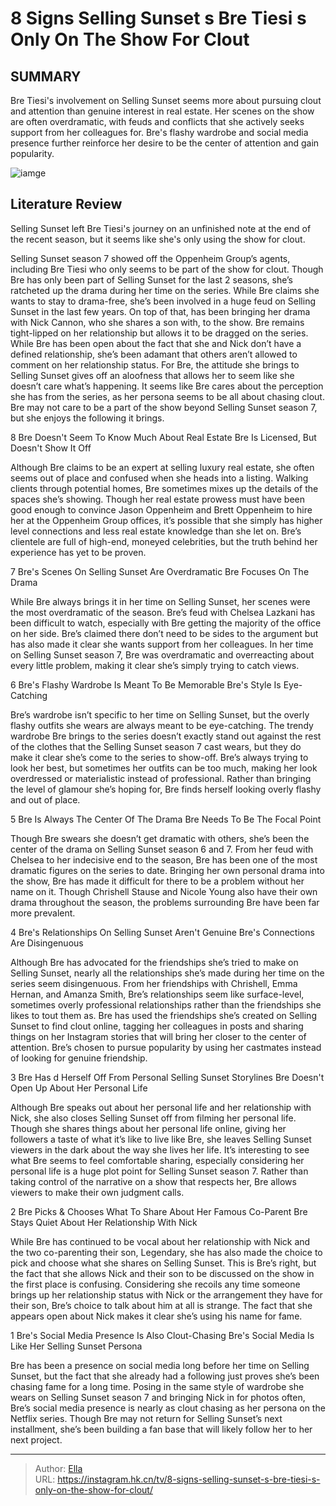 # 8 Signs Selling Sunset s Bre Tiesi s Only On The Show For Clout


## SUMMARY 


 Bre Tiesi&#39;s involvement on Selling Sunset seems more about pursuing clout and attention than genuine interest in real estate. 
 Her scenes on the show are often overdramatic, with feuds and conflicts that she actively seeks support from her colleagues for. 
 Bre&#39;s flashy wardrobe and social media presence further reinforce her desire to be the center of attention and gain popularity. 

![iamge](https://static1.srcdn.com/wordpress/wp-content/uploads/2023/11/8-reasons-selling-sunset-s-bre-tiesi-s-only-on-the-show-for-clout.jpg)

## Literature Review
Selling Sunset left Bre Tiesi&#39;s journey on an unfinished note at the end of the recent season, but it seems like she&#39;s only using the show for clout.




Selling Sunset season 7 showed off the Oppenheim Group’s agents, including Bre Tiesi who only seems to be part of the show for clout. Though Bre has only been part of Selling Sunset for the last 2 seasons, she’s ratcheted up the drama during her time on the series. While Bre claims she wants to stay to drama-free, she’s been involved in a huge feud on Selling Sunset in the last few years. On top of that, has been bringing her drama with Nick Cannon, who she shares a son with, to the show. Bre remains tight-lipped on her relationship but allows it to be dragged on the series.
While Bre has been open about the fact that she and Nick don’t have a defined relationship, she’s been adamant that others aren’t allowed to comment on her relationship status. For Bre, the attitude she brings to Selling Sunset gives off an aloofness that allows her to seem like she doesn’t care what’s happening. It seems like Bre cares about the perception she has from the series, as her persona seems to be all about chasing clout. Bre may not care to be a part of the show beyond Selling Sunset season 7, but she enjoys the following it brings.









 








 8  Bre Doesn&#39;t Seem To Know Much About Real Estate 
Bre Is Licensed, But Doesn&#39;t Show It Off
        

Although Bre claims to be an expert at selling luxury real estate, she often seems out of place and confused when she heads into a listing. Walking clients through potential homes, Bre sometimes mixes up the details of the spaces she’s showing. Though her real estate prowess must have been good enough to convince Jason Oppenheim and Brett Oppenheim to hire her at the Oppenheim Group offices, it’s possible that she simply has higher level connections and less real estate knowledge than she let on. Bre’s clientele are full of high-end, moneyed celebrities, but the truth behind her experience has yet to be proven.





 7  Bre&#39;s Scenes On Selling Sunset Are Overdramatic 
Bre Focuses On The Drama
        

While Bre always brings it in her time on Selling Sunset, her scenes were the most overdramatic of the season. Bre’s feud with Chelsea Lazkani has been difficult to watch, especially with Bre getting the majority of the office on her side. Bre’s claimed there don’t need to be sides to the argument but has also made it clear she wants support from her colleagues. In her time on Selling Sunset season 7, Bre was overdramatic and overreacting about every little problem, making it clear she’s simply trying to catch views.





 6  Bre&#39;s Flashy Wardrobe Is Meant To Be Memorable 
Bre&#39;s Style Is Eye-Catching


Bre’s wardrobe isn’t specific to her time on Selling Sunset, but the overly flashy outfits she wears are always meant to be eye-catching. The trendy wardrobe Bre brings to the series doesn’t exactly stand out against the rest of the clothes that the Selling Sunset season 7 cast wears, but they do make it clear she’s come to the series to show-off. Bre’s always trying to look her best, but sometimes her outfits can be too much, making her look overdressed or materialistic instead of professional. Rather than bringing the level of glamour she’s hoping for, Bre finds herself looking overly flashy and out of place.





 5  Bre Is Always The Center Of The Drama 
Bre Needs To Be The Focal Point
        

Though Bre swears she doesn’t get dramatic with others, she’s been the center of the drama on Selling Sunset season 6 and 7. From her feud with Chelsea to her indecisive end to the season, Bre has been one of the most dramatic figures on the series to date. Bringing her own personal drama into the show, Bre has made it difficult for there to be a problem without her name on it. Though Chrishell Stause and Nicole Young also have their own drama throughout the season, the problems surrounding Bre have been far more prevalent.





 4  Bre&#39;s Relationships On Selling Sunset Aren&#39;t Genuine 
Bre&#39;s Connections Are Disingenuous
        

Although Bre has advocated for the friendships she’s tried to make on Selling Sunset, nearly all the relationships she’s made during her time on the series seem disingenuous. From her friendships with Chrishell, Emma Hernan, and Amanza Smith, Bre’s relationships seem like surface-level, sometimes overly professional relationships rather than the friendships she likes to tout them as. Bre has used the friendships she’s created on Selling Sunset to find clout online, tagging her colleagues in posts and sharing things on her Instagram stories that will bring her closer to the center of attention. Bre’s chosen to pursue popularity by using her castmates instead of looking for genuine friendship.





 3  Bre Has  d Herself Off From Personal Selling Sunset Storylines 
Bre Doesn&#39;t Open Up About Her Personal Life
        

Although Bre speaks out about her personal life and her relationship with Nick, she also closes Selling Sunset off from filming her personal life. Though she shares things about her personal life online, giving her followers a taste of what it’s like to live like Bre, she leaves Selling Sunset viewers in the dark about the way she lives her life. It’s interesting to see what Bre seems to feel comfortable sharing, especially considering her personal life is a huge plot point for Selling Sunset season 7. Rather than taking control of the narrative on a show that respects her, Bre allows viewers to make their own judgment calls.





 2  Bre Picks &amp; Chooses What To Share About Her Famous Co-Parent 
Bre Stays Quiet About Her Relationship With Nick


 







While Bre has continued to be vocal about her relationship with Nick and the two co-parenting their son, Legendary, she has also made the choice to pick and choose what she shares on Selling Sunset. This is Bre’s right, but the fact that she allows Nick and their son to be discussed on the show in the first place is confusing. Considering she recoils any time someone brings up her relationship status with Nick or the arrangement they have for their son, Bre’s choice to talk about him at all is strange. The fact that she appears open about Nick makes it clear she’s using his name for fame.





 1  Bre&#39;s Social Media Presence Is Also Clout-Chasing 
Bre&#39;s Social Media Is Like Her Selling Sunset Persona


Bre has been a presence on social media long before her time on Selling Sunset, but the fact that she already had a following just proves she’s been chasing fame for a long time. Posing in the same style of wardrobe she wears on Selling Sunset season 7 and bringing Nick in for photos often, Bre’s social media presence is nearly as clout chasing as her persona on the Netflix series. Though Bre may not return for Selling Sunset’s next installment, she’s been building a fan base that will likely follow her to her next project. 

---

> Author: [Ella](https://instagram.hk.cn/)  
> URL: https://instagram.hk.cn/tv/8-signs-selling-sunset-s-bre-tiesi-s-only-on-the-show-for-clout/  

